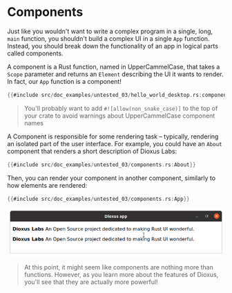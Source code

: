 # Components

Just like you wouldn't want to write a complex program in a single, long, `main` function, you shouldn't build a complex UI in a single `App` function. Instead, you should break down the functionality of an app in logical parts called components.

A component is a Rust function, named in UpperCammelCase, that takes a `Scope` parameter and returns an `Element` describing the UI it wants to render. In fact, our `App` function is a component!

```rust
{{#include src/doc_examples/untested_03/hello_world_desktop.rs:component}}
```

> You'll probably want to add `#![allow(non_snake_case)]` to the top of your crate to avoid warnings about UpperCammelCase component names

A Component is responsible for some rendering task – typically, rendering an isolated part of the user interface. For example, you could have an `About` component that renders a short description of Dioxus Labs:

```rust
{{#include src/doc_examples/untested_03/components.rs:About}}
```

Then, you can render your component in another component, similarly to how elements are rendered:

```rust
{{#include src/doc_examples/untested_03/components.rs:App}}
```

![Screenshot containing the About component twice](./images/screenshot_about_component.png)

> At this point, it might seem like components are nothing more than functions. However, as you learn more about the features of Dioxus, you'll see that they are actually more powerful!

